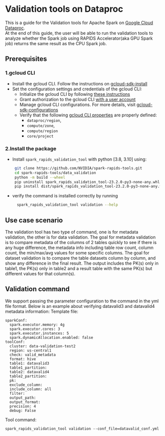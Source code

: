 # Validation tools on Dataproc

This is a guide for the Validation tools for Apache Spark on [Google Cloud Dataproc](https://cloud.google.com/dataproc).  
At the end of this guide, the user will be able to run the validation tools to analyze
whether the Spark job using RAPIDS Accelerator(aka GPU Spark job) returns the same result as the CPU Spark job.

## Prerequisites

### 1.gcloud CLI

- Install the gcloud CLI. Follow the instructions on [gcloud-sdk-install](https://cloud.google.com/sdk/docs/installs)
- Set the configuration settings and credentials of the gcloud CLI:
  - Initialize the gcloud CLI by following [these instructions](https://cloud.google.com/sdk/docs/initializing#initialize_the)
  - Grant authorization to the gcloud CLI [with a user account](https://cloud.google.com/sdk/docs/authorizing#authorize_with_a_user_account)
  - Manage gcloud CLI configurations. For more details, visit [gcloud-sdk-configurations](https://cloud.google.com/sdk/docs/configurations)
  - Verify that the following [gcloud CLI properties](https://cloud.google.com/sdk/docs/properties) are properly defined:
    - `dataproc/region`,
    - `compute/zone`,
    - `compute/region`
    - `core/project`
    
### 2.Install the package

- Install `spark_rapids_validation_tool` with python [3.8, 3.10] using:
   ```bash
    git clone https://github.com/NVIDIA/spark-rapids-tools.git
    cd spark-rapids-tools/data_validation 
    python -m build --wheel
    pip uninstall spark_rapids_validation_tool-23.2.0-py3-none-any.whl -y
    pip install dist/spark_rapids_validation_tool-23.2.0-py3-none-any.whl
  ```
- verify the command is installed correctly by running
  ```bash
    spark_rapids_validation_tool validation --help
  ```

## Use case scenario
The validation tool has two type of command, one is for metadata validation, the other is for data validation.
The goal for metadata validation is to compare metadata of the columns of 2 tables quickly 
to see if there is any huge difference, the metadata info including table row count, column count, the min/max/avg
values for some specific columns.
The goal for dataset validation is to compare the table datasets column by column, and show any difference in 
the final result. The output includes the PK(s) only in table1, the PK(s) only in table2 and a
result table with the same PK(s) but different values for that column(s).

## Validation command
We support passing the parameter configuration to the command in the yml file format.
Below is an example about verifying datavalid3 and datavalid4 metadata information:
Template file:
```
sparkConf:
  spark.executor.memory: 4g
  spark.executor.cores: 3
  spark.executor.instances: 5
  spark.dynamicAllocation.enabled: false
toolConf:
  cluster: data-validation-test2
  region: us-central1
  check: valid_metadata
  format: hive
  table1: datavalid3
  table1_partition:
  table2: datavalid4
  table2_partition:
  pk:
  exclude_column:
  include_column: all
  filter:
  output_path:
  output_format:
  precision: 4
  debug: False
```
Tool command:
```
spark_rapids_validation_tool validation --conf_file=datavalid_conf.yml
```

